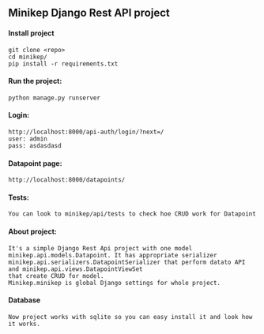 

## Minikep Django Rest API project

#### Install project
	git clone <repo>
	cd minikep/
	pip install -r requirements.txt

#### Run the project:
	python manage.py runserver

#### Login:
    http://localhost:8000/api-auth/login/?next=/
    user: admin
    pass: asdasdasd

#### Datapoint page:
    http://localhost:8000/datapoints/

#### Tests:
    You can look to minikep/api/tests to check hoe CRUD work for Datapoint

#### About project:
    It's a simple Django Rest Api project with one model minikep.api.models.Datapoint. It has appropriate serializer
    minikep.api.serializers.DatapointSerializer that perform datato API and minikep.api.views.DatapointViewSet
    that create CRUD for model.
    Minikep.minikep is global Django settings for whole project.

#### Database
    Now project works with sqlite so you can easy install it and look how it works.


